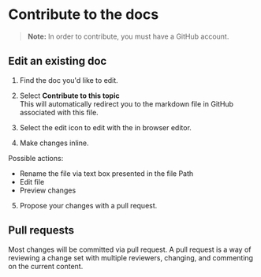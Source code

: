 # Contribute to the docs

> **Note:**  In order to contribute, you must have a GitHub account.

## Edit an existing doc

1. Find the doc you'd like to edit.

2. Select **Contribute to this topic**  
  This will automatically redirect you to the markdown file in GitHub associated with this file.
  
3. Select the edit icon to edit with the in browser editor.

4. Make changes inline.
  
  Possible actions:
  * Rename the file via text box presented in the file Path
  * Edit file
  * Preview changes
  
5. Propose your changes with a pull request.  

## Pull requests

Most changes will be committed via pull request.  A pull request is a way of reviewing a change set with multiple reviewers, changing, and commenting on the current content.